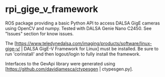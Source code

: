 # rpi_gige_v_framework
ROS package providing a basic Python API to access DALSA GigE cameras using OpenCV and numpy. Tested with DALSA Genie Nano C2450. See "Issues" section for know issues.

The [https://www.teledynedalsa.com/imaging/products/software/linux-gige-v/ | DALSA GigE-V Framework for Linux] must be installed. Be sure to run 'corinstall' and then logout/login to fully install the framework.

Interfaces to the GevApi library were generated using [https://github.com/davidjamesca/ctypesgen | ctypesgen.py].
